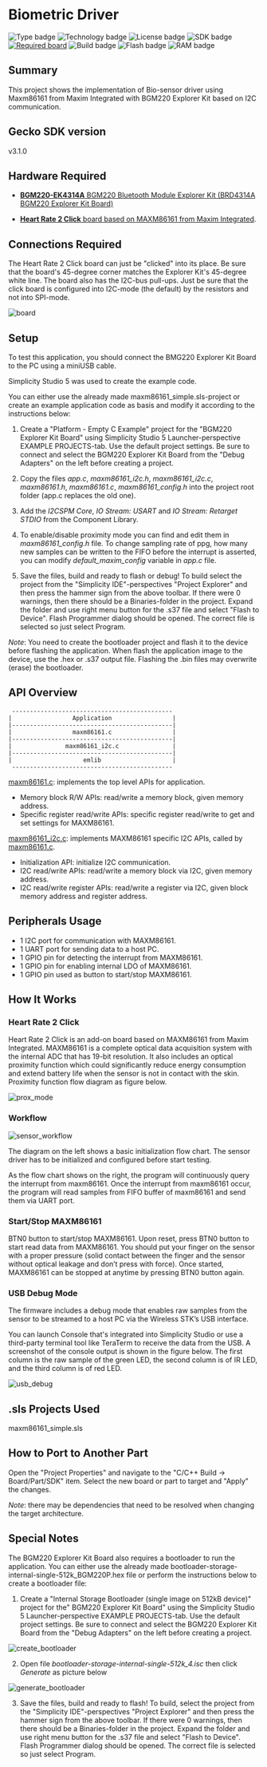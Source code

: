 # Biometric Driver #
![Type badge](https://img.shields.io/badge/dynamic/json?url=https://raw.githubusercontent.com/SiliconLabs/application_examples_ci/master/hardware_drivers/bio_sensor_maxm86161_common.json&label=Type&query=type&color=green)
![Technology badge](https://img.shields.io/badge/dynamic/json?url=https://raw.githubusercontent.com/SiliconLabs/application_examples_ci/master/hardware_drivers/bio_sensor_maxm86161_common.json&label=Technology&query=technology&color=green)
![License badge](https://img.shields.io/badge/dynamic/json?url=https://raw.githubusercontent.com/SiliconLabs/application_examples_ci/master/hardware_drivers/bio_sensor_maxm86161_common.json&label=License&query=license&color=green)
![SDK badge](https://img.shields.io/badge/dynamic/json?url=https://raw.githubusercontent.com/SiliconLabs/application_examples_ci/master/hardware_drivers/bio_sensor_maxm86161_common.json&label=SDK&query=sdk&color=green)
[![Required board](https://img.shields.io/badge/Mikroe-HEART%20RATE%202%20CLICK-green)](https://www.mikroe.com/heart-rate-2-click)
![Build badge](https://img.shields.io/endpoint?url=https://raw.githubusercontent.com/SiliconLabs/application_examples_ci/master/hardware_drivers/bio_sensor_maxm86161_build_status.json)
![Flash badge](https://img.shields.io/badge/dynamic/json?url=https://raw.githubusercontent.com/SiliconLabs/application_examples_ci/master/hardware_drivers/bio_sensor_maxm86161_common.json&label=Flash&query=flash&color=blue)
![RAM badge](https://img.shields.io/badge/dynamic/json?url=https://raw.githubusercontent.com/SiliconLabs/application_examples_ci/master/hardware_drivers/bio_sensor_maxm86161_common.json&label=RAM&query=ram&color=blue)

## Summary ##

This project shows the implementation of Bio-sensor driver using Maxm86161 from Maxim Integrated with BGM220 Explorer Kit based on I2C communication.

## Gecko SDK version ##

v3.1.0

## Hardware Required ##

- [**BGM220-EK4314A** BGM220 Bluetooth Module Explorer Kit (BRD4314A BGM220 Explorer Kit Board)](https://www.silabs.com/development-tools/wireless/bluetooth/bgm220-explorer-kit)

- [**Heart Rate 2 Click** board based on MAXM86161 from Maxim Integrated](https://www.mikroe.com/heart-rate-2-click).

## Connections Required ##

The Heart Rate 2 Click board can just be "clicked" into its place. Be sure that the board's 45-degree corner matches the Explorer Kit's 45-degree white line. The board also has the I2C-bus pull-ups. Just be sure that the click board is configured into I2C-mode (the default) by the resistors and not into SPI-mode.

![board](doc/board.png "BGM220 Explorer Kit Board and Heart Rate 2 Click Board")

## Setup ##

To test this application, you should connect the BMG220 Explorer Kit Board to the PC using a miniUSB cable. 

Simplicity Studio 5 was used to create the example code.

You can either use the already made maxm86161_simple.sls-project or create an example application code as basis and modify it according to the instructions below:

1. Create a "Platform - Empty C Example" project for the "BGM220 Explorer Kit Board" using Simplicity Studio 5 Launcher-perspective EXAMPLE PROJECTS-tab. Use the default project settings. Be sure to connect and select the BGM220 Explorer Kit Board from the "Debug Adapters" on the left before creating a project.

2. Copy the files *app.c*, *maxm86161_i2c.h*, *maxm86161_i2c.c*, *maxm86161.h*, *maxm86161.c*, *maxm86161_config.h* into the project root folder (app.c replaces the old one).

3. Add the *I2CSPM Core*, *IO Stream: USART* and *IO Stream: Retarget STDIO* from the Component Library.

4. To enable/disable proximity mode you can find and edit them in *maxm86161_config.h* file. To change sampling rate of ppg, how many new samples can be written to the FIFO before the interrupt is asserted, you can modify *default_maxim_config* variable in *app.c* file.

5. Save the files, build and ready to flash or debug! To build select the project from the "Simplicity IDE"-perspectives "Project Explorer" and then press the hammer sign from the above toolbar. If there were 0 warnings, then there should be a Binaries-folder in the project. Expand the folder and use right menu button for the .s37 file and select "Flash to Device". Flash Programmer dialog should be opened. The correct file is selected so just select Program.

*Note*: You need to create the bootloader project and flash it to the device before flashing the application. When flash the application image to the device, use the .hex or .s37 output file. Flashing the .bin files may overwrite (erase) the bootloader.

## API Overview ##

```
 ---------------------------------------------
|                 Application                 | 
|---------------------------------------------|
|                 maxm86161.c                 |
|---------------------------------------------|
|               maxm86161_i2c.c               |
|---------------------------------------------|
|                    emlib                    |
 ---------------------------------------------
```
[maxm86161.c](maxm86161/maxm86161.c): implements the top level APIs for application.
- Memory block R/W APIs: read/write a memory block, given memory address.
- Specific register read/write APIs: specific register read/write to get and set settings for MAXM86161.

[maxm86161_i2c.c](maxm86161/maxm86161_i2c.c): implements MAXM86161 specific I2C APIs, called by [maxm86161.c](maxm86161/maxm86161.c).
- Initialization API: initialize I2C communication.
- I2C read/write APIs: read/write a memory block via I2C, given memory address.
- I2C read/write register APIs: read/write a register via I2C, given block memory address and register address.

## Peripherals Usage ##

- 1 I2C port for communication with MAXM86161.
- 1 UART port for sending data to a host PC.
- 1 GPIO pin for detecting the interrupt from MAXM86161.
- 1 GPIO pin for enabling internal LDO of MAXM86161.
- 1 GPIO pin used as button to start/stop MAXM86161.

## How It Works ##

### Heart Rate 2 Click ###

Heart Rate 2 Click is an add-on board based on MAXM86161 from Maxim Integrated. MAXM86161 is a complete optical data acquisition system with the internal ADC that has 19-bit resolution. It also includes an optical proximity function which could significantly reduce energy consumption and extend battery life when the sensor is not in contact with the skin. Proximity function flow diagram as figure below.

![prox_mode](doc/prox_mode.png "Proximity mode")

### Workflow ###

![sensor_workflow](doc/sensor_workflow.png "sensor workflow")

The diagram on the left shows a basic initialization flow chart. The sensor driver has to be initialized and configured before start testing.

As the flow chart shows on the right, the program will continuously query the interrupt from maxm86161. Once the interrupt from maxm86161 occur, the program will read samples from FIFO buffer of maxm86161 and send them via UART port.

### Start/Stop MAXM86161 ###

BTN0 button to start/stop MAXM86161. Upon reset, press BTN0 button to start read data from MAXM86161. You should put your finger on the sensor with a proper pressure (solid contact between the finger and the sensor without optical leakage and don’t press with force). Once started, MAXM86161 can be stopped at anytime by pressing BTN0 button again.

### USB Debug Mode ###

The firmware includes a debug mode that enables raw samples from the sensor to be streamed to a host PC via the Wireless STK’s USB interface.

You can launch Console that's integrated into Simplicity Studio or use a third-party terminal tool like TeraTerm to receive the data from the USB. A screenshot of the console output is shown in the figure below. The first column is the raw sample of the green LED, the second column is of IR LED, and the third column is of red LED.

![usb_debug](doc/usb_debug.png "USB Debug Output Data")

## .sls Projects Used ##

maxm86161_simple.sls

## How to Port to Another Part ##

Open the "Project Properties" and navigate to the "C/C++ Build -> Board/Part/SDK" item. Select the new board or part to target and "Apply" the changes. 

*Note*: there may be dependencies that need to be resolved when changing the target architecture.

## Special Notes ##

The BGM220 Explorer Kit Board also requires a bootloader to run the application. You can either use the already made bootloader-storage-internal-single-512k_BGM220P.hex file or perform the instructions below to create a bootloader file:

1. Create a "Internal Storage Bootloader (single image on 512kB device)" project for the" BGM220 Explorer Kit Board" using the Simplicity Studio 5 Launcher-perspective EXAMPLE PROJECTS-tab. Use the default project settings. Be sure to connect and select the BGM220 Explorer Kit Board from the "Debug Adapters" on the left before creating a project.

![create_bootloader](doc/create_bootloader.png "Create bootloader file")

2. Open file *bootloader-storage-internal-single-512k_4.isc* then click *Generate* as picture below

![generate_bootloader](doc/generate_bootloader.png "Generate bootloader file")

3. Save the files, build and ready to flash! To build, select the project from the "Simplicity IDE"-perspectives "Project Explorer" and then press the hammer sign from the above toolbar. If there were 0 warnings, then there should be a Binaries-folder in the project. Expand the folder and use right menu button for the .s37 file and select "Flash to Device". Flash Programmer dialog should be opened. The correct file is selected so just select Program.
